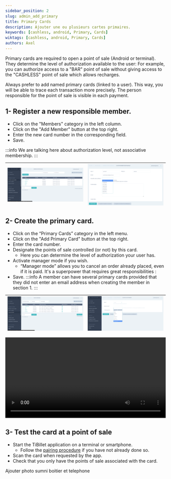 ```yaml
---
sidebar_position: 2
slug: admin_add_primary
title: Primary Cards
description: Ajouter une ou plusieurs cartes primaires.
keywords: [cashless, android, Primary, Cards]
wiktags: [cashless, android, Primary, Cards]
authors: Axel
---
```


Primary cards are required to open a point of sale (Android or terminal). They determine the level 
of authorization available to the user: For example, you can authorize access to a "BAR" 
point of sale without giving access to the "CASHLESS" point of sale which allows recharges.

Always prefer to add named primary cards (linked to a user). This way, you will be able to trace each transaction more precisely.
The person responsible for the point of sale is visible in each payment.

## 1- Register a new responsible member.

- Click on the "Members" category in the left column.
- Click on the "Add Member" button at the top right.
- Enter the new card number in the corresponding field.
- Save. 

:::info 
We are talking here about authorization level, not associative membership. 
:::


| ![Image 1](1-membre-responsable-1.png) | ![Image 2](1.membre-responsable-bis.png) |
|------------------------|------------------------|


## 2- Create the primary card.

- Click on the “Primary Cards” category in the left menu.
- Click on the "Add Primary Card" button at the top right.
- Enter the card number.
- Designate the points of sale controlled (or not) by this card.
     - Here you can determine the level of authorization your user has.
- Activate manager mode if you wish.
     - “Manager mode” allows you to cancel an order already placed, even if it is paid. It's a superpower that requires great responsibilities :
- Save.
:::info 
A member can have several primary cards provided that they did not enter an email address when creating the member in section 1. 
:::


| ![alt text](2-carte-primaire.png)| ![alt text](2-carte-primaire-bis.png)|
|------------------------|------------------------|

<video width="100%" controls src="/img/CartePrim.mp4" title="Title"></video>


## 3- Test the card at a point of sale

- Start the TiBillet application on a terminal or smartphone.
     - Follow the [pairing procedure](/docs/Utilisateur/Cashless/android) if you have not already done so.
- Scan the card when requested by the app.
- Check that you only have the points of sale associated with the card.

Ajouter photo sumni boitier et telephone
